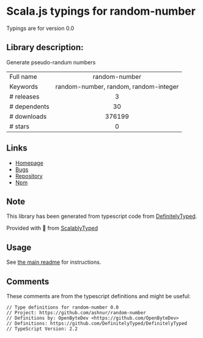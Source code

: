 
# Scala.js typings for random-number

Typings are for version 0.0

## Library description:
Generate pseudo-randum numbers

|                    |                 |
| ------------------ | :-------------: |
| Full name          | random-number |
| Keywords           | random-number, random, random-integer |
| # releases         | 3 |
| # dependents       | 30 |
| # downloads        | 376199 |
| # stars            | 0 |

## Links
- [Homepage](https://github.com/ashnur/random-number#readme)
- [Bugs](https://github.com/ashnur/random-number/issues)
- [Repository](https://github.com/ashnur/random-number)
- [Npm](https://www.npmjs.com/package/random-number)
    


## Note
This library has been generated from typescript code from [DefinitelyTyped](https://definitelytyped.org).

Provided with :purple_heart: from [ScalablyTyped](https://github.com/oyvindberg/ScalablyTyped)

## Usage
See [the main readme](../../readme.md) for instructions.

## Comments

These comments are from the typescript definitions and might be useful:
```
// Type definitions for random-number 0.0
// Project: https://github.com/ashnur/random-number
// Definitions by: OpenByteDev <https://github.com/OpenByteDev>
// Definitions: https://github.com/DefinitelyTyped/DefinitelyTyped
// TypeScript Version: 2.2

```

